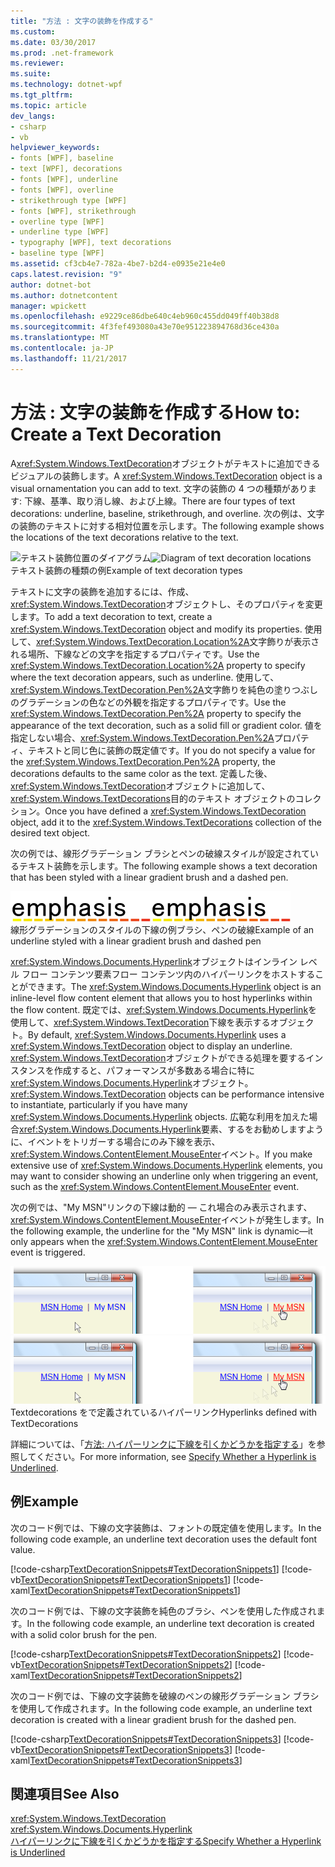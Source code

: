 ```yaml
---
title: "方法 : 文字の装飾を作成する"
ms.custom: 
ms.date: 03/30/2017
ms.prod: .net-framework
ms.reviewer: 
ms.suite: 
ms.technology: dotnet-wpf
ms.tgt_pltfrm: 
ms.topic: article
dev_langs:
- csharp
- vb
helpviewer_keywords:
- fonts [WPF], baseline
- text [WPF], decorations
- fonts [WPF], underline
- fonts [WPF], overline
- strikethrough type [WPF]
- fonts [WPF], strikethrough
- overline type [WPF]
- underline type [WPF]
- typography [WPF], text decorations
- baseline type [WPF]
ms.assetid: cf3cb4e7-782a-4be7-b2d4-e0935e21e4e0
caps.latest.revision: "9"
author: dotnet-bot
ms.author: dotnetcontent
manager: wpickett
ms.openlocfilehash: e9229ce86dbe640c4eb960c455dd049ff40b38d8
ms.sourcegitcommit: 4f3fef493080a43e70e951223894768d36ce430a
ms.translationtype: MT
ms.contentlocale: ja-JP
ms.lasthandoff: 11/21/2017
---
```

# <a name="how-to-create-a-text-decoration"></a><span data-ttu-id="160a6-102">方法 : 文字の装飾を作成する</span><span class="sxs-lookup"><span data-stu-id="160a6-102">How to: Create a Text Decoration</span></span>
<span data-ttu-id="160a6-103">A<xref:System.Windows.TextDecoration>オブジェクトがテキストに追加できるビジュアルの装飾します。</span><span class="sxs-lookup"><span data-stu-id="160a6-103">A <xref:System.Windows.TextDecoration> object is a visual ornamentation you can add to text.</span></span> <span data-ttu-id="160a6-104">文字の装飾の 4 つの種類があります: 下線、基準、取り消し線、および上線。</span><span class="sxs-lookup"><span data-stu-id="160a6-104">There are four types of text decorations: underline, baseline, strikethrough, and overline.</span></span> <span data-ttu-id="160a6-105">次の例は、文字の装飾のテキストに対する相対位置を示します。</span><span class="sxs-lookup"><span data-stu-id="160a6-105">The following example shows the locations of the text decorations relative to the text.</span></span>  
  
 <span data-ttu-id="160a6-106">![テキスト装飾位置のダイアグラム](../../../../docs/framework/wpf/advanced/media/textdecoration01.gif "TextDecoration01")</span><span class="sxs-lookup"><span data-stu-id="160a6-106">![Diagram of text decoration locations](../../../../docs/framework/wpf/advanced/media/textdecoration01.gif "TextDecoration01")</span></span>  
<span data-ttu-id="160a6-107">テキスト装飾の種類の例</span><span class="sxs-lookup"><span data-stu-id="160a6-107">Example of text decoration types</span></span>  
  
 <span data-ttu-id="160a6-108">テキストに文字の装飾を追加するには、作成、<xref:System.Windows.TextDecoration>オブジェクトし、そのプロパティを変更します。</span><span class="sxs-lookup"><span data-stu-id="160a6-108">To add a text decoration to text, create a <xref:System.Windows.TextDecoration> object and modify its properties.</span></span> <span data-ttu-id="160a6-109">使用して、<xref:System.Windows.TextDecoration.Location%2A>文字飾りが表示される場所、下線などの文字を指定するプロパティです。</span><span class="sxs-lookup"><span data-stu-id="160a6-109">Use the <xref:System.Windows.TextDecoration.Location%2A> property to specify where the text decoration appears, such as underline.</span></span> <span data-ttu-id="160a6-110">使用して、<xref:System.Windows.TextDecoration.Pen%2A>文字飾りを純色の塗りつぶしのグラデーションの色などの外観を指定するプロパティです。</span><span class="sxs-lookup"><span data-stu-id="160a6-110">Use the <xref:System.Windows.TextDecoration.Pen%2A> property to specify the appearance of the text decoration, such as a solid fill or gradient color.</span></span> <span data-ttu-id="160a6-111">値を指定しない場合、<xref:System.Windows.TextDecoration.Pen%2A>プロパティ、テキストと同じ色に装飾の既定値です。</span><span class="sxs-lookup"><span data-stu-id="160a6-111">If you do not specify a value for the <xref:System.Windows.TextDecoration.Pen%2A> property, the decorations defaults to the same color as the text.</span></span> <span data-ttu-id="160a6-112">定義した後、<xref:System.Windows.TextDecoration>オブジェクトに追加して、<xref:System.Windows.TextDecorations>目的のテキスト オブジェクトのコレクション。</span><span class="sxs-lookup"><span data-stu-id="160a6-112">Once you have defined a <xref:System.Windows.TextDecoration> object, add it to the <xref:System.Windows.TextDecorations> collection of the desired text object.</span></span>  
  
 <span data-ttu-id="160a6-113">次の例では、線形グラデーション ブラシとペンの破線スタイルが設定されているテキスト装飾を示します。</span><span class="sxs-lookup"><span data-stu-id="160a6-113">The following example shows a text decoration that has been styled with a linear gradient brush and a dashed pen.</span></span>  
  
 <span data-ttu-id="160a6-114">![線形グラデーション下線付き文字飾り](../../../../docs/framework/wpf/advanced/media/textdecoration02.png "TextDecoration02")</span><span class="sxs-lookup"><span data-stu-id="160a6-114">![Text decoration with linear gradient underline](../../../../docs/framework/wpf/advanced/media/textdecoration02.png "TextDecoration02")</span></span>  
<span data-ttu-id="160a6-115">線形グラデーションのスタイルの下線の例ブラシ、ペンの破線</span><span class="sxs-lookup"><span data-stu-id="160a6-115">Example of an underline styled with a linear gradient brush and dashed pen</span></span>  
  
 <span data-ttu-id="160a6-116"><xref:System.Windows.Documents.Hyperlink>オブジェクトはインライン レベル フロー コンテンツ要素フロー コンテンツ内のハイパーリンクをホストすることができます。</span><span class="sxs-lookup"><span data-stu-id="160a6-116">The <xref:System.Windows.Documents.Hyperlink> object is an inline-level flow content element that allows you to host hyperlinks within the flow content.</span></span> <span data-ttu-id="160a6-117">既定では、<xref:System.Windows.Documents.Hyperlink>を使用して、<xref:System.Windows.TextDecoration>下線を表示するオブジェクト。</span><span class="sxs-lookup"><span data-stu-id="160a6-117">By default, <xref:System.Windows.Documents.Hyperlink> uses a <xref:System.Windows.TextDecoration> object to display an underline.</span></span> <span data-ttu-id="160a6-118"><xref:System.Windows.TextDecoration>オブジェクトができる処理を要するインスタンスを作成すると、パフォーマンスが多数ある場合に特に<xref:System.Windows.Documents.Hyperlink>オブジェクト。</span><span class="sxs-lookup"><span data-stu-id="160a6-118"><xref:System.Windows.TextDecoration> objects can be performance intensive to instantiate, particularly if you have many <xref:System.Windows.Documents.Hyperlink> objects.</span></span> <span data-ttu-id="160a6-119">広範な利用を加えた場合<xref:System.Windows.Documents.Hyperlink>要素、するをお勧めしますように、イベントをトリガーする場合にのみ下線を表示、<xref:System.Windows.ContentElement.MouseEnter>イベント。</span><span class="sxs-lookup"><span data-stu-id="160a6-119">If you make extensive use of <xref:System.Windows.Documents.Hyperlink> elements, you may want to consider showing an underline only when triggering an event, such as the <xref:System.Windows.ContentElement.MouseEnter> event.</span></span>  
  
 <span data-ttu-id="160a6-120">次の例では、"My MSN"リンクの下線は動的 — これ場合のみ表示されます、<xref:System.Windows.ContentElement.MouseEnter>イベントが発生します。</span><span class="sxs-lookup"><span data-stu-id="160a6-120">In the following example, the underline for the "My MSN" link is dynamic—it only appears when the <xref:System.Windows.ContentElement.MouseEnter> event is triggered.</span></span>  
  
 <span data-ttu-id="160a6-121">![Textdecorations を表示するハイパーリンク](../../../../docs/framework/wpf/advanced/media/textdecoration03.png "TextDecoration03")</span><span class="sxs-lookup"><span data-stu-id="160a6-121">![Hyperlinks displaying TextDecorations](../../../../docs/framework/wpf/advanced/media/textdecoration03.png "TextDecoration03")</span></span>  
<span data-ttu-id="160a6-122">Textdecorations をで定義されているハイパーリンク</span><span class="sxs-lookup"><span data-stu-id="160a6-122">Hyperlinks defined with TextDecorations</span></span>  
  
 <span data-ttu-id="160a6-123">詳細については、「[方法: ハイパーリンクに下線を引くかどうかを指定する](../../../../docs/framework/wpf/advanced/how-to-specify-whether-a-hyperlink-is-underlined.md)」を参照してください。</span><span class="sxs-lookup"><span data-stu-id="160a6-123">For more information, see [Specify Whether a Hyperlink is Underlined](../../../../docs/framework/wpf/advanced/how-to-specify-whether-a-hyperlink-is-underlined.md).</span></span>  
  
## <a name="example"></a><span data-ttu-id="160a6-124">例</span><span class="sxs-lookup"><span data-stu-id="160a6-124">Example</span></span>  
 <span data-ttu-id="160a6-125">次のコード例では、下線の文字装飾は、フォントの既定値を使用します。</span><span class="sxs-lookup"><span data-stu-id="160a6-125">In the following code example, an underline text decoration uses the default font value.</span></span>  
  
 [!code-csharp[TextDecorationSnippets#TextDecorationSnippets1](../../../../samples/snippets/csharp/VS_Snippets_Wpf/TextDecorationSnippets/CSharp/Window1.xaml.cs#textdecorationsnippets1)]
 [!code-vb[TextDecorationSnippets#TextDecorationSnippets1](../../../../samples/snippets/visualbasic/VS_Snippets_Wpf/TextDecorationSnippets/visualbasic/window1.xaml.vb#textdecorationsnippets1)]
 [!code-xaml[TextDecorationSnippets#TextDecorationSnippets1](../../../../samples/snippets/csharp/VS_Snippets_Wpf/TextDecorationSnippets/CSharp/Window1.xaml#textdecorationsnippets1)]  
  
 <span data-ttu-id="160a6-126">次のコード例では、下線の文字装飾を純色のブラシ、ペンを使用した作成されます。</span><span class="sxs-lookup"><span data-stu-id="160a6-126">In the following code example, an underline text decoration is created with a solid color brush for the pen.</span></span>  
  
 [!code-csharp[TextDecorationSnippets#TextDecorationSnippets2](../../../../samples/snippets/csharp/VS_Snippets_Wpf/TextDecorationSnippets/CSharp/Window1.xaml.cs#textdecorationsnippets2)]
 [!code-vb[TextDecorationSnippets#TextDecorationSnippets2](../../../../samples/snippets/visualbasic/VS_Snippets_Wpf/TextDecorationSnippets/visualbasic/window1.xaml.vb#textdecorationsnippets2)]
 [!code-xaml[TextDecorationSnippets#TextDecorationSnippets2](../../../../samples/snippets/csharp/VS_Snippets_Wpf/TextDecorationSnippets/CSharp/Window1.xaml#textdecorationsnippets2)]  
  
 <span data-ttu-id="160a6-127">次のコード例では、下線の文字装飾を破線のペンの線形グラデーション ブラシを使用して作成されます。</span><span class="sxs-lookup"><span data-stu-id="160a6-127">In the following code example, an underline text decoration is created with a linear gradient brush for the dashed pen.</span></span>  
  
 [!code-csharp[TextDecorationSnippets#TextDecorationSnippets3](../../../../samples/snippets/csharp/VS_Snippets_Wpf/TextDecorationSnippets/CSharp/Window1.xaml.cs#textdecorationsnippets3)]
 [!code-vb[TextDecorationSnippets#TextDecorationSnippets3](../../../../samples/snippets/visualbasic/VS_Snippets_Wpf/TextDecorationSnippets/visualbasic/window1.xaml.vb#textdecorationsnippets3)]
 [!code-xaml[TextDecorationSnippets#TextDecorationSnippets3](../../../../samples/snippets/csharp/VS_Snippets_Wpf/TextDecorationSnippets/CSharp/Window1.xaml#textdecorationsnippets3)]  
  
## <a name="see-also"></a><span data-ttu-id="160a6-128">関連項目</span><span class="sxs-lookup"><span data-stu-id="160a6-128">See Also</span></span>  
 <xref:System.Windows.TextDecoration>  
 <xref:System.Windows.Documents.Hyperlink>  
 [<span data-ttu-id="160a6-129">ハイパーリンクに下線を引くかどうかを指定する</span><span class="sxs-lookup"><span data-stu-id="160a6-129">Specify Whether a Hyperlink is Underlined</span></span>](../../../../docs/framework/wpf/advanced/how-to-specify-whether-a-hyperlink-is-underlined.md)

